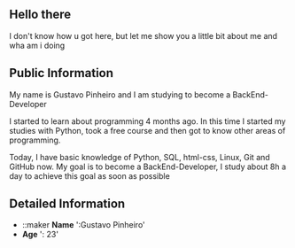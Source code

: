 ## Hello there

I don't know how u got here, but let me show you a little bit about me and wha am i doing

## Public Information

My name is Gustavo Pinheiro and I am studying to become a BackEnd-Developer

I started to learn about programming 4 months ago.
In this time I started my studies with Python, took a free course and then got to know other areas of programming.

Today, I have basic knowledge of Python, SQL, html-css, Linux, Git and GitHub now.
My goal is to become a BackEnd-Developer, I study about 8h a day to achieve this goal as soon as possible

## Detailed Information

- ::maker <strong>Name</strong> ':Gustavo Pinheiro'
- <strong>Age</strong> ': 23'

<!---
pinheir0g/pinheir0g is a ✨ special ✨ repository because its `README.md` (this file) appears on your GitHub profile.
You can click the Preview link to take a look at your changes.
--->
